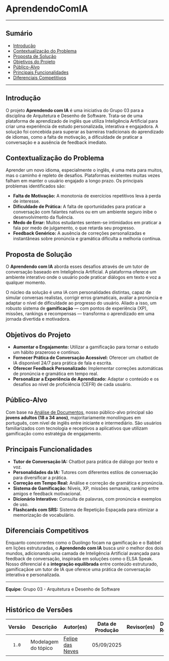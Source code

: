 # AprendendoComIA

---
## Sumário
- [Introdução](#introdução)
- [Contextualização do Problema](#contextualização-do-problema)
- [Proposta de Solução](#proposta-de-solução)
- [Objetivos do Projeto](#objetivos-do-projeto)
- [Público-Alvo](#público-alvo)
- [Principais Funcionalidades](#principais-funcionalidades)
- [Diferenciais Competitivos](#diferenciais-competitivos)

---

## Introdução

O projeto **Aprendendo com IA** é uma iniciativa do Grupo 03 para a disciplina de Arquitetura e Desenho de Software. Trata-se de uma plataforma de aprendizado de inglês que utiliza Inteligência Artificial para criar uma experiência de estudo personalizada, interativa e engajadora. A solução foi concebida para superar as barreiras tradicionais do aprendizado de idiomas, como a falta de motivação, a dificuldade de praticar a conversação e a ausência de feedback imediato.

## Contextualização do Problema

Aprender um novo idioma, especialmente o inglês, é uma meta para muitos, mas o caminho é repleto de desafios. Plataformas existentes muitas vezes falham em manter o usuário engajado a longo prazo. Os principais problemas identificados são:

- **Falta de Motivação:** A monotonia de exercícios repetitivos leva à perda de interesse.
- **Dificuldade de Prática:** A falta de oportunidades para praticar a conversação com falantes nativos ou em um ambiente seguro inibe o desenvolvimento da fluência.
- **Medo de Errar:** Muitos estudantes sentem-se intimidados em praticar a fala por medo de julgamento, o que retarda seu progresso.
- **Feedback Genérico:** A ausência de correções personalizadas e instantâneas sobre pronúncia e gramática dificulta a melhoria contínua.

## Proposta de Solução

O **Aprendendo com IA** aborda esses desafios através de um tutor de conversação baseado em Inteligência Artificial. A plataforma oferece um ambiente interativo onde o usuário pode praticar diálogos em texto e voz a qualquer momento.

O núcleo da solução é uma IA com personalidades distintas, capaz de simular conversas realistas, corrigir erros gramaticais, avaliar a pronúncia e adaptar o nível de dificuldade ao progresso do usuário. Aliado a isso, um robusto sistema de **gamificação** — com pontos de experiência (XP), missões, rankings e recompensas — transforma o aprendizado em uma jornada divertida e motivadora.

## Objetivos do Projeto

- **Aumentar o Engajamento:** Utilizar a gamificação para tornar o estudo um hábito prazeroso e contínuo.
- **Fornecer Prática de Conversação Acessível:** Oferecer um chatbot de IA disponível 24/7 para prática de fala e escrita.
- **Oferecer Feedback Personalizado:** Implementar correções automáticas de pronúncia e gramática em tempo real.
- **Personalizar a Experiência de Aprendizado:** Adaptar o conteúdo e os desafios ao nível de proficiência (CEFR) de cada usuário.

## Público-Alvo

Com base na [Análise de Documentos](./iniciativasExtras/analiseDeDocumentos.md), nosso público-alvo principal são **jovens adultos (18 a 34 anos)**, majoritariamente monolíngues em português, com nível de inglês entre iniciante e intermediário. São usuários familiarizados com tecnologia e receptivos a aplicativos que utilizam gamificação como estratégia de engajamento.

## Principais Funcionalidades

- **Tutor de Conversação IA:** Chatbot para prática de diálogo por texto e voz.
- **Personalidades da IA:** Tutores com diferentes estilos de conversação para diversificar a prática.
- **Correção em Tempo Real:** Análise e correção de gramática e pronúncia.
- **Sistema de Gamificação:** Níveis, XP, missões semanais, ranking entre amigos e feedback motivacional.
- **Dicionário Interativo:** Consulta de palavras, com pronúncia e exemplos de uso.
- **Flashcards com SRS:** Sistema de Repetição Espaçada para otimizar a memorização de vocabulário.

## Diferenciais Competitivos

Enquanto concorrentes como o Duolingo focam na gamificação e o Babbel em lições estruturadas, o **Aprendendo com IA** busca unir o melhor dos dois mundos, adicionando uma camada de Inteligência Artificial avançada para feedback de conversação, inspirada em soluções como o ELSA Speak. Nosso diferencial é a **integração equilibrada** entre conteúdo estruturado, gamificaçãoe um tutor de IA que oferece uma prática de conversação interativa e personalizada.

---

**Equipe**: Grupo 03 - Arquitetura e Desenho de Software

---

## Histórico de Versões

| Versão | Descrição | Autor(es) | Data de Produção | Revisor(es) | Data de Revisão | Incremento do Revisor|
| :----: | --------- | --------- | :--------------: | ----------- | :-------------: | :-------------: |
| `1.0` | Modelagem do tópico | [Felipe das Neves](https://github.com/FelipeFreire-gf) | 05/09/2025 | | | |